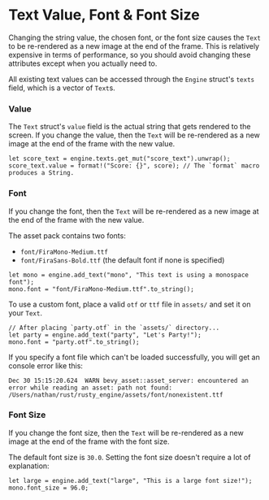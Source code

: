 # Text Value, Font & Font Size

Changing the string value, the chosen font, or the font size causes the `Text` to be re-rendered as a new image at the end of the frame. This is relatively expensive in terms of performance, so you should avoid changing these attributes except when you actually need to.

All existing text values can be accessed through the `Engine` struct's `texts` field, which is a vector of `Text`s.


### Value

The `Text` struct's `value` field is the actual string that gets rendered to the screen. If you change the value, then the `Text` will be re-rendered as a new image at the end of the frame with the new value.

```rust,ignored
let score_text = engine.texts.get_mut("score_text").unwrap();
score_text.value = format!("Score: {}", score); // The `format` macro produces a String.
```

### Font

If you change the font, then the `Text` will be re-rendered as a new image at the end of the frame with the new value.

The asset pack contains two fonts:

- `font/FiraMono-Medium.ttf`
- `font/FiraSans-Bold.ttf` (the default font if none is specified)


```rust,ignored
let mono = engine.add_text("mono", "This text is using a monospace font");
mono.font = "font/FiraMono-Medium.ttf".to_string();
```

To use a custom font, place a valid `otf` or `ttf` file in `assets/` and set it on your `Text`.

```rust,ignored
// After placing `party.otf` in the `assets/` directory...
let party = engine.add_text("party", "Let's Party!");
mono.font = "party.otf".to_string();
```

If you specify a font file which can't be loaded successfully, you will get an console error like this:

```text
Dec 30 15:15:20.624  WARN bevy_asset::asset_server: encountered an error while reading an asset: path not found: /Users/nathan/rust/rusty_engine/assets/font/nonexistent.ttf
```

### Font Size

If you change the font size, then the `Text` will be re-rendered as a new image at the end of the frame with the font size.

The default font size is `30.0`. Setting the font size doesn't require a lot of explanation:

```rust,ignored
let large = engine.add_text("large", "This is a large font size!");
mono.font_size = 96.0;
```
